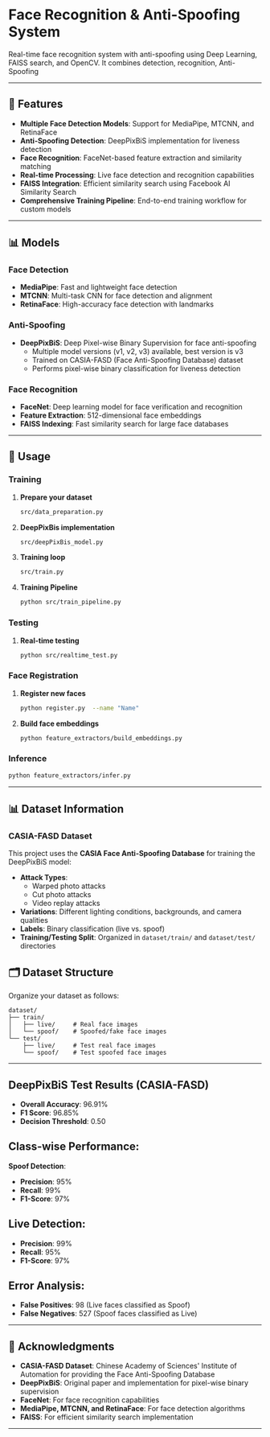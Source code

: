 # Face Recognition & Anti-Spoofing System

Real-time face recognition system with anti-spoofing using Deep Learning, FAISS search, and  OpenCV. It combines detection, recognition, Anti-Spoofing 

---

## 🚀 Features

- **Multiple Face Detection Models**: Support for MediaPipe, MTCNN, and RetinaFace
- **Anti-Spoofing Detection**: DeepPixBiS implementation for liveness detection
- **Face Recognition**: FaceNet-based feature extraction and similarity matching
- **Real-time Processing**: Live face detection and recognition capabilities
- **FAISS Integration**: Efficient similarity search using Facebook AI Similarity Search
- **Comprehensive Training Pipeline**: End-to-end training workflow for custom models

---

## 📊 Models

### Face Detection
- **MediaPipe**: Fast and lightweight face detection
- **MTCNN**: Multi-task CNN for face detection and alignment
- **RetinaFace**: High-accuracy face detection with landmarks

### Anti-Spoofing
- **DeepPixBiS**: Deep Pixel-wise Binary Supervision for face anti-spoofing
  - Multiple model versions (v1, v2, v3) available, best version is v3 
  - Trained on CASIA-FASD (Face Anti-Spoofing Database) dataset
  - Performs pixel-wise binary classification for liveness detection

### Face Recognition
- **FaceNet**: Deep learning model for face verification and recognition
- **Feature Extraction**: 512-dimensional face embeddings
- **FAISS Indexing**: Fast similarity search for large face databases

---

## 🎯 Usage

### Training

1. **Prepare your dataset**
   ```bash
   src/data_preparation.py
   ```

2. **DeepPixBis  implementation**
   ```bash
   src/deepPixBis_model.py
   ```

3. **Training loop**
   ```bash
   src/train.py
   ```

3. **Training Pipeline**
   ```bash
   python src/train_pipeline.py
   ```

### Testing

1. **Real-time testing**
   ```bash
   python src/realtime_test.py
   ```

### Face Registration

1. **Register new faces**
   ```bash
   python register.py  --name "Name"
   ```

2. **Build face embeddings**
   ```bash
   python feature_extractors/build_embeddings.py
   ```

### Inference

```bash
python feature_extractors/infer.py
```

---
## 📊 Dataset Information

### CASIA-FASD Dataset
This project uses the **CASIA Face Anti-Spoofing Database** for training the DeepPixBiS model:

- **Attack Types**: 
  - Warped photo attacks
  - Cut photo attacks  
  - Video replay attacks
- **Variations**: Different lighting conditions, backgrounds, and camera qualities
- **Labels**: Binary classification (live vs. spoof)
- **Training/Testing Split**: Organized in `dataset/train/` and `dataset/test/` directories

## 🗂️ Dataset Structure

Organize your dataset as follows:

```
dataset/
├── train/
│   ├── live/     # Real face images
│   └── spoof/    # Spoofed/fake face images
└── test/
    ├── live/     # Test real face images
    └── spoof/    # Test spoofed face images
```


---

## DeepPixBiS Test Results (CASIA-FASD)

- **Overall Accuracy**: 96.91%
- **F1 Score**: 96.85%
- **Decision Threshold**: 0.50

## Class-wise Performance:

**Spoof Detection**:

- **Precision**: 95%
- **Recall**: 99%
- **F1-Score**: 97%

## Live Detection:

- **Precision**: 99%
- **Recall**: 95%
- **F1-Score**: 97%

## Error Analysis:

- **False Positives**: 98 (Live faces classified as Spoof)
- **False Negatives**: 527 (Spoof faces classified as Live)

---

## 🙏 Acknowledgments

- **CASIA-FASD Dataset**: Chinese Academy of Sciences' Institute of Automation for providing the Face Anti-Spoofing Database
- **DeepPixBiS**: Original paper and implementation for pixel-wise binary supervision
- **FaceNet**: For face recognition capabilities
- **MediaPipe, MTCNN, and RetinaFace**: For face detection algorithms
- **FAISS**: For efficient similarity search implementation

---